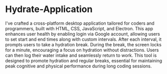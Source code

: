 # Hydrate-Application

I've crafted a cross-platform desktop application tailored for coders and programmers, built with HTML, CSS, JavaScript, and Electron. This app enhances user health by enabling login via Google account, allowing users to set start and end times along with custom intervals. After each interval, it prompts users to take a hydration break. During the break, the screen locks for a minute, encouraging a focus on hydration without distractions. Users can then log their water intake and seamlessly return to work. This tool is designed to promote hydration and regular breaks, essential for maintaining peak cognitive and physical performance during long coding sessions.
